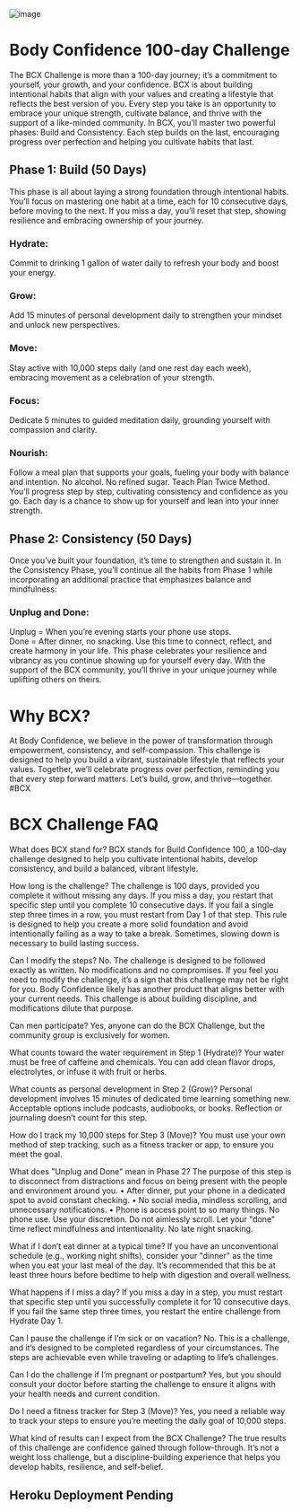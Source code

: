![image](https://github.com/user-attachments/assets/36ac30f4-c0f7-46fa-b539-fe914ee0b2fd)

# Body Confidence 100-day Challenge
The BCX Challenge is more than a 100-day journey; it’s a commitment to yourself, your growth, and your confidence. BCX is about building intentional habits that align with your values and creating a lifestyle that reflects the best version of you. Every step you take is an opportunity to embrace your unique strength, cultivate balance, and thrive with the support of a like-minded community.
In BCX, you’ll master two powerful phases: Build and Consistency. Each step builds on the last, encouraging progress over perfection and helping you cultivate habits that last.

## Phase 1: Build (50 Days)
This phase is all about laying a strong foundation through intentional habits. You’ll focus on mastering one habit at a time, each for 10 consecutive days, before moving to the next. If you miss a day, you’ll reset that step, showing resilience and embracing ownership of your journey.
### Hydrate: 
Commit to drinking 1 gallon of water daily to refresh your body and boost your energy.
### Grow: 
Add 15 minutes of personal development daily to strengthen your mindset and unlock new perspectives.
### Move: 
Stay active with 10,000 steps daily (and one rest day each week), embracing movement as a celebration of your strength.
### Focus: 
Dedicate 5 minutes to guided meditation daily, grounding yourself with compassion and clarity.
### Nourish: 
Follow a meal plan that supports your goals, fueling your body with balance and intention. No alcohol.  No refined sugar. Teach Plan Twice Method.
You’ll progress step by step, cultivating consistency and confidence as you go. Each day is a chance to show up for yourself and lean into your inner strength.

## Phase 2: Consistency (50 Days)
Once you’ve built your foundation, it’s time to strengthen and sustain it. In the Consistency Phase, you’ll continue all the habits from Phase 1 while incorporating an additional practice that emphasizes balance and mindfulness:
### Unplug and Done: 
Unplug = When you’re evening starts your phone use stops.  
Done = After dinner, no snacking.  Use this time to connect, reflect, and create harmony in your life.
This phase celebrates your resilience and vibrancy as you continue showing up for yourself every day. With the support of the BCX community, you’ll thrive in your unique journey while uplifting others on theirs.

# Why BCX?
At Body Confidence, we believe in the power of transformation through empowerment, consistency, and self-compassion. This challenge is designed to help you build a vibrant, sustainable lifestyle that reflects your values. Together, we’ll celebrate progress over perfection, reminding you that every step forward matters.
Let’s build, grow, and thrive—together. #BCX

# BCX Challenge FAQ
What does BCX stand for?
BCX stands for Build Confidence 100, a 100-day challenge designed to help you cultivate intentional habits, develop consistency, and build a balanced, vibrant lifestyle.

How long is the challenge?
The challenge is 100 days, provided you complete it without missing any days. If you miss a day, you restart that specific step until you complete 10 consecutive days.
If you fail a single step three times in a row, you must restart from Day 1 of that step. This rule is designed to help you create a more solid foundation and avoid intentionally failing as a way to take a break. Sometimes, slowing down is necessary to build lasting success.

Can I modify the steps?
No. The challenge is designed to be followed exactly as written. No modifications and no compromises.
If you feel you need to modify the challenge, it’s a sign that this challenge may not be right for you. Body Confidence likely has another product that aligns better with your current needs. This challenge is about building discipline, and modifications dilute that purpose.

Can men participate?
Yes, anyone can do the BCX Challenge, but the community group is exclusively for women.

What counts toward the water requirement in Step 1 (Hydrate)?
Your water must be free of caffeine and chemicals. You can add clean flavor drops, electrolytes, or infuse it with fruit or herbs.

What counts as personal development in Step 2 (Grow)?
Personal development involves 15 minutes of dedicated time learning something new. Acceptable options include podcasts, audiobooks, or books. Reflection or journaling doesn’t count for this step.

How do I track my 10,000 steps for Step 3 (Move)?
You must use your own method of step tracking, such as a fitness tracker or app, to ensure you meet the goal.

What does "Unplug and Done" mean in Phase 2?
The purpose of this step is to disconnect from distractions and focus on being present with the people and environment around you.
•	After dinner, put your phone in a dedicated spot to avoid constant checking.
•	No social media, mindless scrolling, and unnecessary notifications.
•	Phone is access point to so many things. No phone use. Use your discretion.  Do not aimlessly scroll. 
Let your "done" time reflect mindfulness and intentionality. No late night snacking. 

What if I don’t eat dinner at a typical time?
If you have an unconventional schedule (e.g., working night shifts), consider your "dinner" as the time when you eat your last meal of the day. It’s recommended that this be at least three hours before bedtime to help with digestion and overall wellness.

What happens if I miss a day?
If you miss a day in a step, you must restart that specific step until you successfully complete it for 10 consecutive days. If you fail the same step three times, you restart the entire challenge from Hydrate Day 1.

Can I pause the challenge if I’m sick or on vacation?
No. This is a challenge, and it’s designed to be completed regardless of your circumstances. The steps are achievable even while traveling or adapting to life’s challenges.

Can I do the challenge if I’m pregnant or postpartum?
Yes, but you should consult your doctor before starting the challenge to ensure it aligns with your health needs and current condition.

Do I need a fitness tracker for Step 3 (Move)?
Yes, you need a reliable way to track your steps to ensure you’re meeting the daily goal of 10,000 steps.

What kind of results can I expect from the BCX Challenge?
The true results of this challenge are confidence gained through follow-through. It’s not a weight loss challenge, but a discipline-building experience that helps you develop habits, resilience, and self-belief. 

## Heroku Deployment Pending
